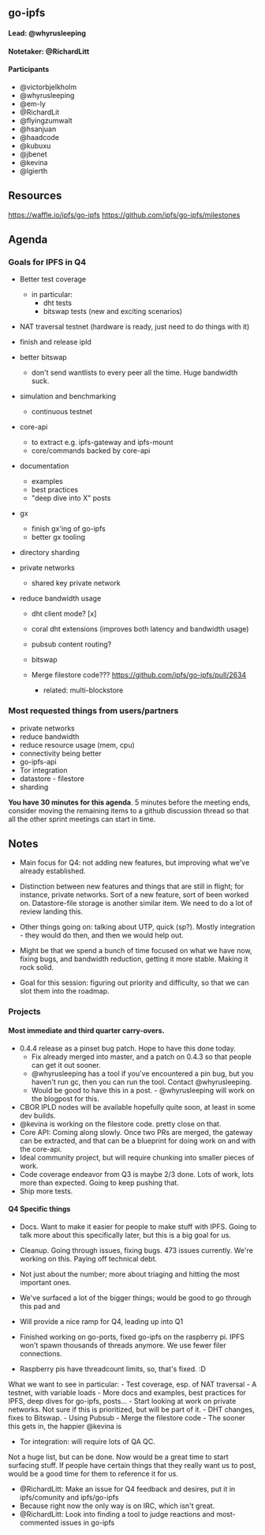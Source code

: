## go-ipfs

#### Lead: @whyrusleeping
#### Notetaker: @RichardLitt

#### Participants

- @victorbjelkholm
- @whyrusleeping
- @em-ly
- @RichardLit
- @flyingzumwalt
- @hsanjuan
- @haadcode
- @kubuxu
- @jbenet
- @kevina
- @lgierth


## Resources
https://waffle.io/ipfs/go-ipfs
https://github.com/ipfs/go-ipfs/milestones


## Agenda

### Goals for IPFS in Q4

- Better test coverage
  - in particular:
      - dht tests
      - bitswap tests (new and exciting scenarios)
- NAT traversal testnet (hardware is ready, just need to do things with it)
- finish and release ipld
- better bitswap
  - don't send wantlists to every peer all the time. Huge bandwidth suck.
- simulation and benchmarking
  - continuous testnet
- core-api
  - to extract e.g. ipfs-gateway and ipfs-mount
  - core/commands backed by core-api
- documentation
  - examples
  - best practices
  - "deep dive into X" posts
- gx
  - finish gx'ing of go-ipfs
  - better gx tooling
- directory sharding


- private networks
  - shared key private network
- reduce bandwidth usage
  - dht client mode? [x]
  - coral dht extensions (improves both latency and bandwidth usage)
  - pubsub content routing?
  - bitswap
  
  - Merge filestore code??? https://github.com/ipfs/go-ipfs/pull/2634
     - related: multi-blockstore

### Most requested things from users/partners
- private networks
- reduce bandwidth
- reduce resource usage (mem, cpu)
- connectivity being better
- go-ipfs-api
- Tor integration
- datastore - filestore
- sharding


**You have 30 minutes for this agenda**. 5 minutes before the meeting ends, consider moving the remaining items to a github discussion thread so that all the other sprint meetings can start in time.

## Notes

 - Main focus for Q4: not adding new features, but improving what we've already established.

- Distinction between new features and things that are still in flight; for instance, private networks. Sort of a new feature, sort of been worked on. Datastore-file storage is another similar item. We need to do a lot of review landing this. 
- Other things going on: talking about UTP, quick (sp?). Mostly integration - they would do then, and then we would help out. 
- Might be that we spend a bunch of time focused on what we have now, fixing bugs, and bandwidth reduction, getting it more stable. Making it rock solid. 

- Goal for this session: figuring out priority and difficulty, so that we can slot them into the roadmap.

### Projects

#### Most immediate and third quarter carry-overs.
- 0.4.4 release as a pinset bug patch. Hope to have this done today. 
    - Fix already merged into master, and a patch on 0.4.3 so that people can get it out sooner. 
    - @whyrusleeping has a tool if you've encountered a pin bug, but you haven't run gc, then you can run the tool. Contact @whyrusleeping.
   - Would be good to have this in a post. - @whyrusleeping will work on the blogpost for this.
- CBOR IPLD nodes will be available hopefully quite soon, at least in some dev builds.
- @kevina is working on the filestore code. pretty close on that.
- Core API: Coming along slowly. Once two PRs are merged, the gateway can be extracted, and that can be a blueprint for doing work on and with the core-api. 
- Ideal community project, but will require chunking into smaller pieces of work. 
- Code coverage endeavor from Q3 is maybe 2/3 done. Lots of work, lots more than expected. Going to keep pushing that. 
- Ship more tests.

#### Q4 Specific things
- Docs. Want to make it easier for people to make stuff with IPFS. Going to talk more about this specifically later, but this is a big goal for us. 
- Cleanup. Going through issues, fixing bugs. 473 issues currently. We're working on this. Paying off technical debt. 
- Not just about the number; more about triaging and hitting the most important ones. 
- We've surfaced a lot of the bigger things; would be good to go through this pad and 
- Will provide a nice ramp for Q4, leading up into Q1

- Finished working on go-ports, fixed go-ipfs on the raspberry pi. IPFS won't spawn thousands of threads anymore. We use fewer filer connections.
- Raspberry pis have threadcount limits, so, that's fixed. :D

What we want to see in particular:
    - Test coverage, esp. of NAT traversal
    - A testnet, with variable loads
    - More docs and examples, best practices for IPFS, deep dives for go-ipfs, posts...
    - Start looking at work on private networks. Not sure if this is prioritized, but will be part of it. 
    - DHT changes, fixes to Bitswap.
    - Using Pubsub
    - Merge the filestore code
    - The sooner this gets in, the happier @kevina is

- Tor integration: will require lots of QA QC.

Not a huge list, but can be done. Now would be a great time to start surfacing stuff. If people have certain things that they really want us to post, would be a good time for them to reference it for us. 

- @RichardLitt: Make an issue for Q4 feedback and desires, put it in ipfs/comunity and ipfs/go-ipfs
- Because right now the only way is on IRC, which isn't great.
- @RichardLitt: Look into finding a tool to judge reactions and most-commented issues in go-ipfs
